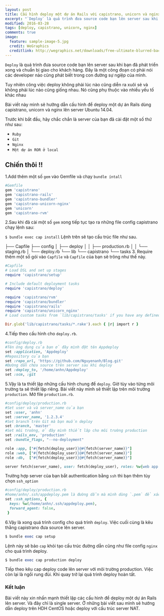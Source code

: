 ```yaml
---
layout: post
title: Cấu hình deploy một dự án Rails với capistrano, unicorn và nginx
excerpt: "`Deploy` là quá trình đưa source code bạn lên server sau khi bạn đã phát triển xong và chuẩn bị giao cho khách hàng. Đây là một công đoạn có phải nói các developer nào cũng phát biết trong con đường sự ngiệp của mình."
modified: 2016-03-28
tags: [deploy, capistrano, unicorn, nginx]
comments: true
image:
  feature: sample-image-5.jpg
  credit: WeGraphics
  creditlink: http://wegraphics.net/downloads/free-ultimate-blurred-background-pack/
---
```


`Deploy` là quá trình đưa source code bạn lên server sau khi bạn đã phát triển xong và chuẩn bị giao cho khách hàng. Đây là một công đoạn có phải nói các developer nào cũng phát biết trong con đường sự ngiệp của mình.

Tuy nhiên công việc deploy không phải lúc nào cũng diễn ra xuôi sẻ và không phải lúc nào cũng giống nhau. Nó cũng phụ thuộc vào nhiều yếu tố khác nhau

Bài viết này mình sẽ hưỡng dẫn cấu hình để deploy một dự án Rails dùng capistrano, unicorn và nginx lên server Ubuntu 14.04.

 Trước khi bắt đầu, hãy chắc chắn là server của bạn đã cài đặt một số thứ như sau: 
 * `Ruby`
 * `Git`
 * `Nginx`
 * `Một dự án ROR ở local`

## Chiến thôi !!
1.Add thêm một số `gem` vào Gemfile và chạy `bundle íntall` 

``` ruby
#Gemfile
gem 'capistrano'
gem 'capistrano-rails'
gem 'capistrano-bundler'
gem 'capistrano-unicorn-nginx'
gem 'unicorn'
gem 'capistrano-rvm'
```

2.Sau khi đã cài một số `gem` xong tiếp tục tạo ra những file config capistrano chạy lệnh sau:

`$ bundle exec cap install`
Lệnh trên sẽ tạo cấu trúc file như sau.

├── Capfile
├── config
│   ├── deploy
│   │   ├── production.rb
│   │   └── staging.rb
│   └── deploy.rb
└── lib
    └── capistrano
            └── tasks
3. Require thêm một số gói vào `Capfile` và `Capfile` của bạn sẽ trông như thế này.
``` ruby
#Capfile
# Load DSL and set up stages
require 'capistrano/setup'

# Include default deployment tasks
require 'capistrano/deploy'

require 'capistrano/rvm'
require 'capistrano/bundler'
require 'capistrano/rails'
require 'capistrano/unicorn_nginx'
# Load custom tasks from `lib/capistrano/tasks' if you have any defined

Dir.glob('lib/capistrano/tasks/*.rake').each { |r| import r }
```
4.Tiếp theo cấu hình cho `deploy.rb`.

``` ruby
#config/deploy.rb
#Tên ứng dụng của bạn ở đây mình đặt tên Appdeploy
set :application, 'Appdeploy'
#Repository của bạn
set :repo_url, 'https://github.com/Nguyenanh/Blog.git'
#Đường dãn chứa source trên server sau khi deploy
set :deploy_to, '/home/anhn/Appdeploy'
set :scm, :git

```
5.Vậy là ta thiết lập những cấu hình chung để `deploy`. Giờ tùy vào từng môi trường ta sẽ thiết lập riêng. Bài viết này mình sẽ thiết lập trên môi trường `production`. Mở file `production.rb`.
```ruby
#config/deploy/production.rb
#Set user và và server_name của bạn
set :user, 'anhn'
set :server_name, '1.2.3.4'
#Set branch trên Git mà bạn muốn deploy
set :branch, 'master'
#Set môi trường, ở đây mình thiết lâp cho môi trường production
set :rails_env, 'production'
set :bundle_flags, "--no-deployment"

role :app, ["#{fetch(deploy_user)}@#{fetch(server_name)}"]
role :web, ["#{fetch(deploy_user)}@#{fetch(server_name)}"]
role :db,  ["#{fetch(deploy_user)}@#{fetch(server_name)}"]

server fetch(server_name), user: fetch(deploy_user), roles: %w{web app db}, primary: true

```
Trường hợp server của bạn bắt authentication bằng `ssh` thì bạn thêm tùy chọn `ssh_option`
``` ruby
#config/deploy/production.rb
#home/anhn/.ssh/appdeploy.pem là đường dẫn mà mình dùng `.pem` để xác thực
set :ssh_options, {
  keys: %w(/home/anhn/.ssh/appdeploy.pem),
  forward_agent: false,
 }
```
6.Vậy là xong quá trình config cho quá trình `deploy`. Việc cuối cùng là kêu thằng capistrano đưa source lên server.
``` ruby
$ bundle exec cap setup
```
Lệnh này sẽ bảo `cap` khỏi tạo cấu trúc đường dẫn cũng như file config `nginx` cho quá trình deploy.
``` ruby 
$ bundle exec cap production deploy
```
Tiếp theo kêu cap deploy code lên server với môi trường production. Việc còn lại là ngồi rung đùi. Khi quay trở lại quá trình deploy hoàn tất.


### Kết luận
Bài viết này xin nhấn mạnh thiết lập các cấu hình để deploy một dự án Rails lên server. Và đây chỉ là single server. Ở những bài viết sau mình sẽ hướng dẫn deploy trên HDH CentOS hoặc deploy với cấu trúc server NAT.
